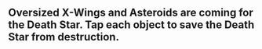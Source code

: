 ## Oversized X-Wings and Asteroids are coming for the Death Star. Tap each object to save the Death Star from destruction.
